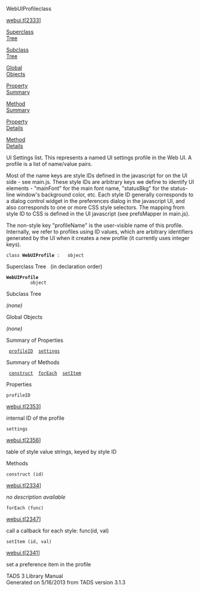 ---
---
<span class="title">WebUIProfile</span><span class="type">class</span>

[webui.t](../file/webui.t.html)\[[2333](../source/webui.t.html#2333)\]

[Superclass  
Tree](#_SuperClassTree_)

[Subclass  
Tree](#_SubClassTree_)

[Global  
Objects](#_ObjectSummary_)

[Property  
Summary](#_PropSummary_)

[Method  
Summary](#_MethodSummary_)

[Property  
Details](#_Properties_)

[Method  
Details](#_Methods_)

<div class="fdesc">

UI Settings list. This represents a named UI settings profile in the Web
UI. A profile is a list of name/value pairs.

Most of the name keys are style IDs defined in the javascript for on the
UI side - see main.js. These style IDs are arbitrary keys we define to
identify UI elements - "mainFont" for the main font name, "statusBkg"
for the status-line window's background color, etc. Each style ID
generally corresponds to a dialog control widget in the preferences
dialog in the javascript UI, and also corresponds to one or more CSS
style selectors. The mapping from style ID to CSS is defined in the UI
javascript (see prefsMapper in main.js).

The non-style key "profileName" is the user-visible name of this
profile. Internally, we refer to profiles using ID values, which are
arbitrary identifiers generated by the UI when it creates a new profile
(it currently uses integer keys).

`class `**`WebUIProfile`**` :   object`

</div>

<span id="_SuperClassTree_"></span>

<div class="mjhd">

<span class="hdln">Superclass Tree</span>   (in declaration order)

</div>

**`WebUIProfile`**  
`         object`  
<span id="_SubClassTree_"></span>

<div class="mjhd">

<span class="hdln">Subclass Tree</span>  

</div>

*(none)* <span id="_ObjectSummary_"></span>

<div class="mjhd">

<span class="hdln">Global Objects</span>  

</div>

*(none)* <span id="_PropSummary_"></span>

<div class="mjhd">

<span class="hdln">Summary of Properties</span>  

</div>

` `[`profileID`](#profileID)`  `[`settings`](#settings)`  `

<span id="_MethodSummary_"></span>

<div class="mjhd">

<span class="hdln">Summary of Methods</span>  

</div>

` `[`construct`](#construct)`  `[`forEach`](#forEach)`  `[`setItem`](#setItem)`  `

<span id="_Properties_"></span>

<div class="mjhd">

<span class="hdln">Properties</span>  

</div>

<span id="profileID"></span>

`profileID`

[webui.t](../file/webui.t.html)\[[2353](../source/webui.t.html#2353)\]

<div class="desc">

internal ID of the profile

</div>

<span id="settings"></span>

`settings`

[webui.t](../file/webui.t.html)\[[2356](../source/webui.t.html#2356)\]

<div class="desc">

table of style value strings, keyed by style ID

</div>

<span id="_Methods_"></span>

<div class="mjhd">

<span class="hdln">Methods</span>  

</div>

<span id="construct"></span>

`construct (id)`

[webui.t](../file/webui.t.html)\[[2334](../source/webui.t.html#2334)\]

<div class="desc">

*no description available*

</div>

<span id="forEach"></span>

`forEach (func)`

[webui.t](../file/webui.t.html)\[[2347](../source/webui.t.html#2347)\]

<div class="desc">

call a callback for each style: func(id, val)

</div>

<span id="setItem"></span>

`setItem (id, val)`

[webui.t](../file/webui.t.html)\[[2341](../source/webui.t.html#2341)\]

<div class="desc">

set a preference item in the profile

</div>

<div class="ftr">

TADS 3 Library Manual  
Generated on 5/16/2013 from TADS version 3.1.3

</div>
